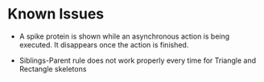 # Known Issues

- A spike protein is shown while an asynchronous action is being executed. It disappears once the action is finished.

- Siblings-Parent rule does not work properly every time for Triangle and Rectangle skeletons
